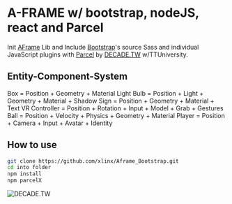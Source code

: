 # A-FRAME w/ bootstrap, nodeJS, react and Parcel

Init [AFrame](https://aframe.io) Lib and Include [Bootstrap](https://getbootstrap.com)'s source Sass and individual JavaScript plugins with [Parcel](https://parceljs.org) by [DECADE.TW](https://decade.tw) w/TTUniversity.

## Entity-Component-System
Box = Position + Geometry + Material
Light Bulb = Position + Light + Geometry + Material + Shadow
Sign = Position + Geometry + Material + Text
VR Controller = Position + Rotation + Input + Model + Grab + Gestures
Ball = Position + Velocity + Physics + Geometry + Material
Player = Position + Camera + Input + Avatar + Identity


## How to use

```sh
git clone https://github.com/xlinx/Aframe_Bootstrap.git
cd into folder
npm install
npm parcelX

```
![DECADE.TW](https://decade.tw/wp-content/uploads/2021/09/DECADE_new.png)